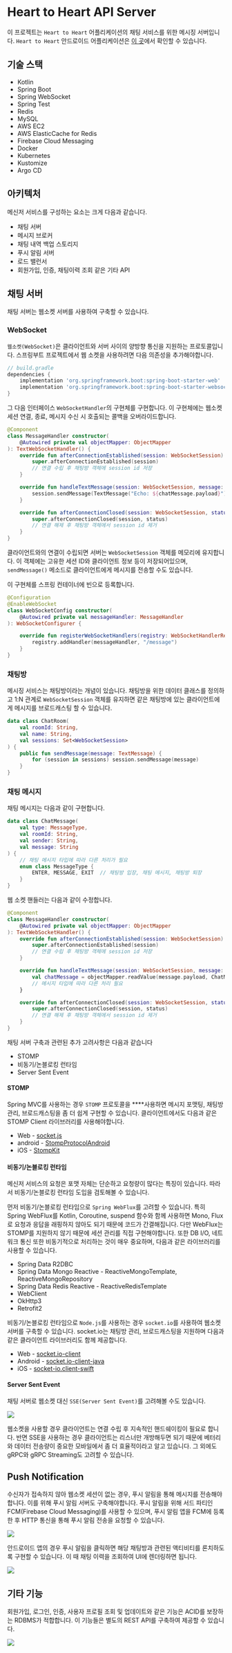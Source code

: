 # Heart to Heart API Server
이 프로젝트는 `Heart to Heart` 어플리케이션의 채팅 서비스를 위한 메시징 서버입니다. `Heart to Heart` 안드로이드 어플리케이션은 [이 곳](https://github.com/yologger/heart-to-heart-android)에서 확인할 수 있습니다.

## 기술 스택
- Kotlin
- Spring Boot
- Spring WebSocket
- Spring Test
- Redis
- MySQL
- AWS EC2
- AWS ElasticCache for Redis
- Firebase Cloud Messaging
- Docker
- Kubernetes
- Kustomize
- Argo CD

## 아키텍처
메신저 서비스를 구성하는 요소는 크게 다음과 같습니다.

- 채팅 서버
- 메시지 브로커
- 채팅 내역 백업 스토리지
- 푸시 알림 서버
- 로드 밸런서
- 회원가입, 인증, 채팅이력 조회 같은 기타 API

## 채팅 서버
채팅 서버는 웹소켓 서버를 사용하여 구축할 수 있습니다.
### WebSocket
`웹소켓(WebSocket)`은 클라이언트와 서버 사이의 양방향 통신을 지원하는 프로토콜입니다. 스프링부트 프로젝트에서 웹 소켓을 사용하려면 다음 의존성을 추가해야합니다.
``` groovy
// build.gradle
dependencies {
    implementation 'org.springframework.boot:spring-boot-starter-web'
    implementation 'org.springframework.boot:spring-boot-starter-websocket'
}
```
그 다음 인터페이스 `WebSocketHandler`의 구현체를 구현합니다. 이 구현체에는 웹소켓 세션 연결, 종료, 메시지 수신 시 호출되는 콜백을 오버라이드합니다.
```kotlin
@Component
class MessageHandler constructor(
    @Autowired private val objectMapper: ObjectMapper
): TextWebSocketHandler() {
    override fun afterConnectionEstablished(session: WebSocketSession) {
        super.afterConnectionEstablished(session)
        // 연결 수립 후 채팅방 객체에 session id 저장
    }

    override fun handleTextMessage(session: WebSocketSession, message: TextMessage) {
        session.sendMessage(TextMessage("Echo: ${chatMessage.payload}"))
    }

    override fun afterConnectionClosed(session: WebSocketSession, status: CloseStatus) {
        super.afterConnectionClosed(session, status)
        // 연결 해제 후 채팅방 객체에서 session id 제거
    }
}
```
클라이언트와의 연결이 수립되면 서버는 `WebSocketSession` 객체를 메모리에 유지합니다. 이 객체에는 고유한 세션 ID와 클라이언트 정보 등이 저장되어있으며, `sendMessage()` 메소드로 클라이언트에게 메시지를 전송할 수도 있습니다.

이 구현체를 스프링 컨테이너에 빈으로 등록합니다.
```kotlin
@Configuration
@EnableWebSocket
class WebSocketConfig constructor(
    @Autowired private val messageHandler: MessageHandler
): WebSocketConfigurer {

    override fun registerWebSocketHandlers(registry: WebSocketHandlerRegistry) {
        registry.addHandler(messageHandler, "/message")
    }
}
```
### 채팅방
메시징 서비스는 채팅방이라는 개념이 있습니다. 채팅방을 위한 데이터 클래스를 정의하고 1:N 관계로 `WebSocketSession` 객체를 유지하면 같은 채팅방에 있는 클라이언트에게 메시지를 브로드캐스팅 할 수 있습니다.
```kotlin
data class ChatRoom(
    val roomId: String,
    val name: String,
    val sessions: Set<WebSocketSession>
) {
    public fun sendMessage(message: TextMessage) {
        for (session in sessions) session.sendMessage(message)
    }
}
```

### 채팅 메시지 
채팅 메시지는 다음과 같이 구현합니다.
```kotlin
data class ChatMessage(
    val type: MessageType,
    val roomId: String,
    val sender: String,
    val message: String
) {
    // 채팅 메시지 타입에 따라 다른 처리가 필요
    enum class MessageType {
        ENTER, MESSAGE, EXIT  // 채팅방 입장, 채팅 메시지, 채팅방 퇴장
    }
}
```
웹 소켓 핸들러는 다음과 같이 수정합니다.
```kotlin
@Component
class MessageHandler constructor(
    @Autowired private val objectMapper: ObjectMapper
): TextWebSocketHandler() {
    override fun afterConnectionEstablished(session: WebSocketSession) {
        super.afterConnectionEstablished(session)
        // 연결 수립 후 채팅방 객체에 session id 저장
    }

    override fun handleTextMessage(session: WebSocketSession, message: TextMessage) {
        val chatMessage = objectMapper.readValue(message.payload, ChatMessage::class.java)
        // 메시지 타입에 따라 다른 처리 필요
    }

    override fun afterConnectionClosed(session: WebSocketSession, status: CloseStatus) {
        super.afterConnectionClosed(session, status)
        // 연결 해제 후 채팅방 객체에서 session id 제거
    }
}
```
채팅 서버 구축과 관련된 추가 고려사항은 다음과 같습니다
- STOMP
- 비동기/논블로킹 런타임
- Server Sent Event

#### STOMP

Spring MVC를 사용하는 경우 `STOMP` 프로토콜을 ****사용하면 메시지 포맷팅, 채팅방 관리, 브로드캐스팅을 좀 더 쉽게 구현할 수 있습니다. 클라이언트에서도 다음과 같은 STOMP Client 라이브러리를 사용해야합니다.

- Web - [socket.js](https://github.com/sockjs/sockjs-client)
- android - [StompProtocolAndroid](https://github.com/NaikSoftware/StompProtocolAndroid)
- iOS - [StompKit](https://github.com/mobile-web-messaging/StompKit)

#### 비동기/논블로킹 런타임

메신저 서비스의 요청은 포맷 자체는 단순하고 요청량이 많다는 특징이 있습니다. 따라서 비동기/논블로킹 런타임 도입을 검토해볼 수 있습니다.

먼저 비동기/논블로킹 런타임으로 `Spring WebFlux`를 고려할 수 있습니다. 특히 Spring WebFlux를 Kotlin, Coroutine, suspend 함수와 함께 사용하면 Mono, Flux로 요청과 응답을 래핑하지 않아도 되기 때문에 코드가 간결해집니다. 다만 WebFlux는 STOMP를 지원하지 않기 때문에 세션 관리를 직접 구현해야합니다. 또한 DB I/O, 네트워크 통신 또한 비동기적으로 처리하는 것이 매우 중요하며, 다음과 같은 라이브러리를 사용할 수 있습니다.

- Spring Data R2DBC
- Spring Data Mongo Reactive - ReactiveMongoTemplate, ReactiveMongoRepository
- Spring Data Redis Reactive - ReactiveRedisTemplate
- WebClient
- OkHttp3
- Retrofit2

비동기/논블로킹 런타임으로 `Node.js`를 사용하는 경우 `socket.io`를 사용하여 웹소켓 서버를 구축할 수 있습니다. socket.io는 채팅방 관리, 브로드캐스팅을 지원하며 다음과 같은 클라이언트 라이브러리도 함께 제공합니다.

- Web - [socket.io-client](https://github.com/socketio/socket.io-client)
- Android - [socket.io-client-java](https://github.com/socketio/socket.io-server-java)
- iOS - [socket-io.client-swift](https://github.com/socketio/socket.io-client-swift)

#### Server Sent Event
채팅 서버로 웹소켓 대신 `SSE(Server Sent Event)`를 고려해볼 수도 있습니다.

![](./imgs/2.png)

웹소켓을 사용할 경우 클라이언트는 연결 수립 후 지속적인 핸드쉐이킹이 필요로 합니다. 반면 SSE을 사용하는 경우 클라이언트는 리스너만 개방해두면 되기 때문에 베터리와 데이터 전송량이 중요한 모바일에서 좀 더 효율적이라고 알고 있습니다. 그 외에도 gRPC와 gRPC Streaming도 고려할 수 있습니다.


## Push Notification
수신자가 접속하지 않아 웹소켓 세션이 없는 경우, 푸시 알림을 통해 메시지를 전송해야합니다. 이를 위해 푸시 알림 서버도 구축해야합니다. 푸시 알림을 위해 서드 파티인 FCM(Firebase Cloud Messaging)를 사용할 수 있으며, 푸시 알림 앱을 FCM에 등록한 후 HTTP 통신을 통해 푸시 알림 전송을 요청할 수 있습니다.

![](./imgs/5.png)

안드로이드 앱의 경우 푸시 알림을 클릭하면 해당 채팅방과 관련된 액티비티를 론치하도록 구현할 수 있습니다. 이 때 채팅 이력을 조회하여 UI에 렌더링하면 됩니다.

![](./imgs/6.png)

## 기타 기능
회원가입, 로그인, 인증, 사용자 프로필 조회 및 업데이트와 같은 기능은 ACID를 보장하는 RDBMS가 적합합니다. 이 기능들은 별도의 REST API를 구축하여 제공할 수 있습니다.

![](./imgs/9.png)
